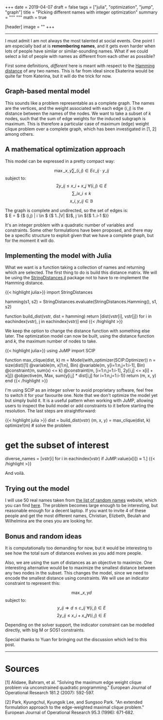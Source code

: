 +++
date = 2019-04-07
draft = false
tags = ["julia", "optimization", "jump", "graph"]
title = "Picking different names with integer optimization"
summary = """
"""
math = true

[header]
image = ""
+++

--------

I must admit I am not always the most talented at social events.
One point I am especially bad at is **remembering names**, and it gets
even harder when lots of people have similar or similar-sounding names.
What if we could select a list of people with names as different from each
other as possible?  

First some definitions, *different* here is meant with respect to the
[Hamming distance](https://en.wikipedia.org/wiki/Hamming_distance) of any two names.
This is far from ideal since Ekaterina would be quite far from Katerina, but
it will do the trick for now.

## Graph-based mental model

This sounds like a problem representable as a complete graph.
The names are the vertices, and the weight associated with each edge $(i,j)$
is the distance between the names of the nodes. We want to take a subset
of $k$ nodes, such that the sum of edge weights for the induced subgraph
is maximum. This is therefore a particular case of maximum (edge) weight clique
problem over a complete graph, which has been investigated in [1, 2] among others.

## A mathematical optimization approach

This model can be expressed in a pretty compact way:

$$ \max\_{x,y} \sum\_{(i,j)\in E} c\_{ij} \cdot y\_{ij} $$
subject to: $$ 2y\_{ij} \leq x\_i + x\_j \,\, \forall (i,j) \in E$$
$$ \sum\_{i} x\_i \leq k $$
$$x\_i, y\_{ij} \in \mathbb{B} $$

The graph is complete and undirected, so the set of edges is:  
$ E = $ {$ (i,j) | i \in $ {$ 1..|V| $}$, j \in ${$ 1..i-1 $}}  

It's an integer problem with a quadratic number of variables and constraints.
Some other formulations have been proposed, and there may be a specific structure
to exploit given that we have a complete graph, but for the moment it will do.  

## Implementing the model with Julia

What we want is a function taking a collection of names and returning which
are selected. The first thing to do is build this distance matrix.
We will be using the
[StringDistances.jl](https://github.com/matthieugomez/StringDistances.jl)
package not to have to re-implement the Hamming distance.

{{< highlight julia>}}
import StringDistances

hamming(s1, s2) = StringDistances.evaluate(StringDistances.Hamming(), s1, s2)

function build_dist(vstr, dist = hamming)
    return [dist(vstr[i], vstr[j]) for i in eachindex(vstr), j in eachindex(vstr)]
end
{{< /highlight >}}

We keep the option to change the distance function with something else later.
The optimization model can now be built, using the distance function and $k$,
the maximum number of nodes to take.

{{< highlight julia>}}
using JuMP
import SCIP

function max_clique(dist, k)
    m = Model(with_optimizer(SCIP.Optimizer))
    n = size(dist)[1]
    @variable(m, x[1:n], Bin)
    @variable(m, y[i=1:n,j=1:i-1], Bin)
    @constraint(m, sum(x) <= k)
    @constraint(m, [i=1:n,j=1:i-1], 2y[i,j] <= x[i] + x[j])
    @objective(m, Max, sum(y[i,j] * dist[i,j] for i=1:n,j=1:i-1))
    return (m, x, y)
end
{{< /highlight >}}

I'm using SCIP as an integer solver to avoid proprietary software,
feel free to switch it for your favourite one.
Note that we don't optimize the model yet but simply build it.
It is a useful pattern when working with JuMP, allowing users
to inspect the build model or add constraints to it before starting the resolution.
The last steps are straightforward:

{{< highlight julia >}}
dist = build_dist(vstr)
(m, x, y) = max_clique(dist, k)
optimize!(m) # solve the problem

# get the subset of interest
diverse_names = [vstr[i] for i in eachindex(vstr) if JuMP.value(x[i]) ≈ 1.]
{{< /highlight >}}

And voilà.

## Trying out the model

I will use 50 real names taken from
[the list of random names](http://listofrandomnames.com) website, which you
can find [here](/text/names.txt).
The problem becomes large enough to be interesting, but reasonable enough for
a decent laptop. If you want to invite 4 of these people and get the most
different names, Christian, Elizbeth, Beulah and Wilhelmina are the ones you
are looking for.  


## Bonus and random ideas

It is computationally too demanding for now, but it would be interesting
to see how the total sum of distances evolves as you add more people.  

Also, we are using the sum of distances as an objective to maximize.
One interesting alternative would be to maximize the smallest distance between
any two nodes in the subset. This changes the model, since we need to encode
the smallest distance using constraints. We will use an indicator constraint
to represent this:

$$\max\_{x,y} d $$
subject to:
$$ y\_{ij} \Rightarrow d \leq c\_{ij} \,\, \forall (i,j) \in E$$
$$ 2y\_{ij} \leq x\_i + x\_j \forall (i,j) \in E $$

Depending on the solver support, the indicator constraint can be modelled directly,
with big M or SOS1 constraints.  

Special thanks to Yuan for bringing out the discussion which led to this
post.

--------

# Sources

[1] Alidaee, Bahram, et al. "Solving the maximum edge weight clique problem via unconstrained quadratic  programming." European Journal of Operational Research 181.2 (2007): 592-597.

[2] Park, Kyungchul, Kyungsik Lee, and Sungsoo Park. "An extended formulation approach to the edge-weighted maximal clique problem." European Journal of Operational Research 95.3 (1996): 671-682.
